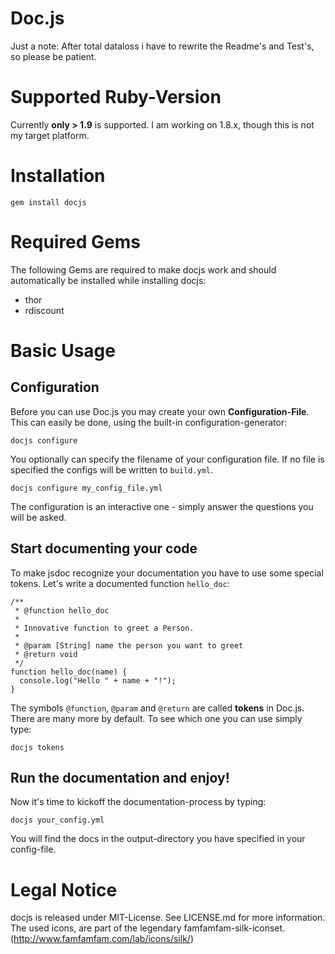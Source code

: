 Doc.js
======
Just a note: After total dataloss i have to rewrite the Readme's and Test's, so 
please be patient.


Supported Ruby-Version
======================
Currently **only > 1.9** is supported. I am working on 1.8.x, though this is not 
my target platform.


Installation
============
    gem install docjs    


Required Gems
=============
The following Gems are required to make docjs work and should automatically be 
installed while installing docjs:

  - thor
  - rdiscount
  

Basic Usage
===========

Configuration
-------------
Before you can use Doc.js you may create your own **Configuration-File**. This 
can easily be done, using the built-in 
configuration-generator:

    docjs configure
    
You optionally can specify the filename of your configuration file. If no file 
is specified the configs will be written to `build.yml`.

    docjs configure my_config_file.yml

The configuration is an interactive one - simply answer the questions you will 
be asked.


Start documenting your code
---------------------------
To make jsdoc recognize your documentation you have to use some special tokens.
Let's write a documented function `hello_doc`:
    
    /**
     * @function hello_doc
     *
     * Innovative function to greet a Person.
     *
     * @param [String] name the person you want to greet
     * @return void
     */
    function hello_doc(name) {
      console.log("Hello " + name + "!");
    }
    
The symbols `@function`, `@param` and `@return` are called **tokens** in Doc.js. 
There are many more by default. To see which one you can use simply type:

    docjs tokens
  

Run the documentation and enjoy!
--------------------------------
Now it's time to kickoff the documentation-process by typing:

    docjs your_config.yml

You will find the docs in the output-directory you have specified in your 
config-file.


Legal Notice
============
docjs is released under MIT-License. See LICENSE.md for more information.
The used icons, are part of the legendary famfamfam-silk-iconset. (http://www.famfamfam.com/lab/icons/silk/)
